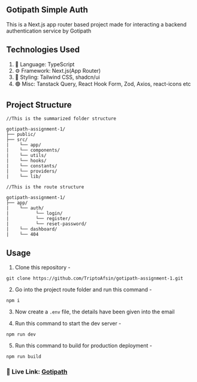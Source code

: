 ## Gotipath Simple Auth

This is a Next.js app router based project made for interacting a backend authentication service by Gotipath

## Technologies Used

1. 🧠 Language: TypeScript
1. ⚙️ Framework: Next.js(App Router)
1. 🎨 Styling: Tailwind CSS, shadcn/ui
1. 🟢 Misc: Tanstack Query, React Hook Form, Zod, Axios, react-icons etc

## Project Structure

```dotnetcli
//This is the summarized folder structure

gotipath-assignment-1/
├── public/
├── src/
|    └── app/
|    └── components/
|    └── utils/
|    └── hooks/
|    └── constants/
|    └── providers/
|    └── lib/
```

```dotnetcli
//This is the route structure

gotipath-assignment-1/
├── app/
|    └── auth/
|          └── login/
|          └── register/
|          └── reset-password/
|    └── dashboard/
|    └── 404
```

## Usage

1. Clone this repository -

```dotnetcli
git clone https://github.com/TriptoAfsin/gotipath-assignment-1.git
```

2. Go into the project route folder and run this command -

```dotnetcli
npm i
```

3. Now create a `.env` file, the details have been given into the email

4. Run this command to start the dev server -

```dotnetcli
npm run dev
```

5. Run this command to build for production deployment -

```dotnetcli
npm run build
```

### 🚀 Live Link: [Gotipath]()
